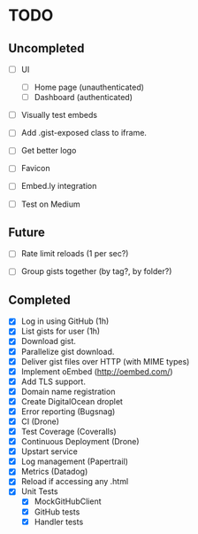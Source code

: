 TODO
====

## Uncompleted

- [ ] UI
  - [ ] Home page (unauthenticated)
  - [ ] Dashboard (authenticated)
- [ ] Visually test embeds
- [ ] Add .gist-exposed class to iframe.
- [ ] Get better logo
- [ ] Favicon
- [ ] Embed.ly integration
- [ ] Test on Medium


## Future

- [ ] Rate limit reloads (1 per sec?)
- [ ] Group gists together (by tag?, by folder?)


## Completed

- [x] Log in using GitHub (1h)
- [x] List gists for user (1h)
- [x] Download gist.
- [x] Parallelize gist download.
- [x] Deliver gist files over HTTP (with MIME types)
- [x] Implement oEmbed (http://oembed.com/)
- [x] Add TLS support.
- [x] Domain name registration
- [x] Create DigitalOcean droplet
- [x] Error reporting (Bugsnag)
- [x] CI (Drone)
- [x] Test Coverage (Coveralls)
- [x] Continuous Deployment (Drone)
- [x] Upstart service
- [x] Log management (Papertrail)
- [x] Metrics (Datadog)
- [x] Reload if accessing any .html
- [x] Unit Tests
  - [x] MockGitHubClient
  - [x] GitHub tests
  - [x] Handler tests
